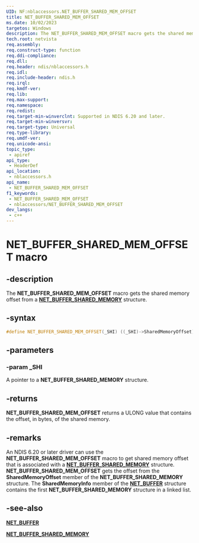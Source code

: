```yaml
---
UID: NF:nblaccessors.NET_BUFFER_SHARED_MEM_OFFSET
title: NET_BUFFER_SHARED_MEM_OFFSET
ms.date: 10/02/2023
targetos: Windows
description: The NET_BUFFER_SHARED_MEM_OFFSET macro gets the shared memory offset from a NET_BUFFER_SHARED_MEMORY structure.
tech.root: netvista
req.assembly: 
req.construct-type: function
req.ddi-compliance: 
req.dll: 
req.header: ndis/nblaccessors.h
req.idl: 
req.include-header: ndis.h
req.irql: 
req.kmdf-ver: 
req.lib: 
req.max-support: 
req.namespace: 
req.redist: 
req.target-min-winverclnt: Supported in NDIS 6.20 and later.
req.target-min-winversvr: 
req.target-type: Universal
req.type-library: 
req.umdf-ver: 
req.unicode-ansi: 
topic_type:
 - apiref
api_type:
 - HeaderDef
api_location:
 - nblaccessors.h
api_name:
 - NET_BUFFER_SHARED_MEM_OFFSET
f1_keywords:
 - NET_BUFFER_SHARED_MEM_OFFSET
 - nblaccessors/NET_BUFFER_SHARED_MEM_OFFSET
dev_langs:
 - c++
---
```


# NET_BUFFER_SHARED_MEM_OFFSET macro


## -description

The **NET_BUFFER_SHARED_MEM_OFFSET** macro gets the shared memory offset from a [**NET_BUFFER_SHARED_MEMORY**](../nbl/ns-nbl-net_buffer_shared_memory.md) structure.

## -syntax

```cpp
#define NET_BUFFER_SHARED_MEM_OFFSET(_SHI) ((_SHI)->SharedMemoryOffset)
```

## -parameters

### -param _SHI

A pointer to a **NET_BUFFER_SHARED_MEMORY** structure.

## -returns

**NET_BUFFER_SHARED_MEM_OFFSET** returns a ULONG value that contains the offset, in bytes, of the shared memory.

## -remarks

An NDIS 6.20 or later driver can use the **NET_BUFFER_SHARED_MEM_OFFSET** macro to get shared memory offset that is associated with a [**NET_BUFFER_SHARED_MEMORY**](../nbl/ns-nbl-net_buffer_shared_memory.md) structure. **NET_BUFFER_SHARED_MEM_OFFSET** gets the offset from the **SharedMemoryOffset** member of the **NET_BUFFER_SHARED_MEMORY** structure. The **SharedMemoryInfo** member of the [**NET_BUFFER**](../nbl/ns-nbl-net_buffer.md) structure contains the first **NET_BUFFER_SHARED_MEMORY** structure in a linked list.

## -see-also

[**NET_BUFFER**](../nbl/ns-nbl-net_buffer.md)

[**NET_BUFFER_SHARED_MEMORY**](../nbl/ns-nbl-net_buffer_shared_memory.md)

